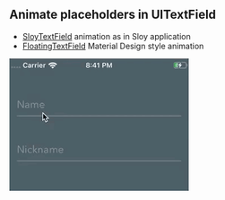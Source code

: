 ## Animate placeholders in UITextField

- [SloyTextField](AnimatedTextField/Sources/Views/SloyTextField.swift) animation as in Sloy application
- [FloatingTextField](AnimatedTextField/Sources/Views/FloatingTextField.swift) Material Design style animation

![Screenshot](Demo/Screenshot.gif?raw=true)
